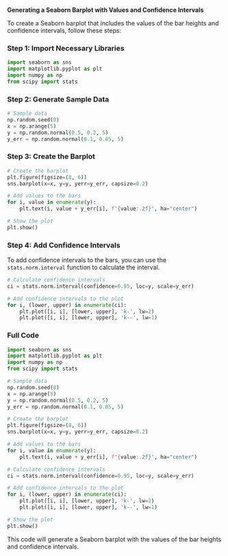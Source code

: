 **Generating a Seaborn Barplot with Values and Confidence Intervals**

To create a Seaborn barplot that includes the values of the bar heights and confidence intervals, follow these steps:

### Step 1: Import Necessary Libraries

```python
import seaborn as sns
import matplotlib.pyplot as plt
import numpy as np
from scipy import stats
```

### Step 2: Generate Sample Data

```python
# Sample data
np.random.seed(0)
x = np.arange(5)
y = np.random.normal(0.5, 0.2, 5)
y_err = np.random.normal(0.1, 0.05, 5)
```

### Step 3: Create the Barplot

```python
# Create the barplot
plt.figure(figsize=(8, 6))
sns.barplot(x=x, y=y, yerr=y_err, capsize=0.2)

# Add values to the bars
for i, value in enumerate(y):
    plt.text(i, value + y_err[i], f"{value:.2f}", ha="center")

# Show the plot
plt.show()
```

### Step 4: Add Confidence Intervals

To add confidence intervals to the bars, you can use the `stats.norm.interval` function to calculate the interval.

```python
# Calculate confidence intervals
ci = stats.norm.interval(confidence=0.95, loc=y, scale=y_err)

# Add confidence intervals to the plot
for i, (lower, upper) in enumerate(ci):
    plt.plot([i, i], [lower, upper], 'k-', lw=2)
    plt.plot([i, i], [lower, upper], 'k--', lw=1)
```

### Full Code

```python
import seaborn as sns
import matplotlib.pyplot as plt
import numpy as np
from scipy import stats

# Sample data
np.random.seed(0)
x = np.arange(5)
y = np.random.normal(0.5, 0.2, 5)
y_err = np.random.normal(0.1, 0.05, 5)

# Create the barplot
plt.figure(figsize=(8, 6))
sns.barplot(x=x, y=y, yerr=y_err, capsize=0.2)

# Add values to the bars
for i, value in enumerate(y):
    plt.text(i, value + y_err[i], f"{value:.2f}", ha="center")

# Calculate confidence intervals
ci = stats.norm.interval(confidence=0.95, loc=y, scale=y_err)

# Add confidence intervals to the plot
for i, (lower, upper) in enumerate(ci):
    plt.plot([i, i], [lower, upper], 'k-', lw=2)
    plt.plot([i, i], [lower, upper], 'k--', lw=1)

# Show the plot
plt.show()
```

This code will generate a Seaborn barplot with the values of the bar heights and confidence intervals.